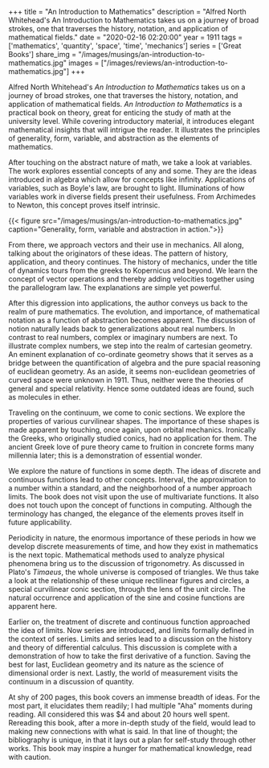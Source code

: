+++
title = "An Introduction to Mathematics"
description = "Alfred North Whitehead's An Introduction to Mathematics takes us on a journey of broad strokes, one that traverses the history, notation, and application of mathematical fields."
date = "2020-02-16 02:20:00"
year = 1911
tags = ['mathematics', 'quantity', 'space', 'time', 'mechanics']
series = ['Great Books']
share_img = "/images/musings/an-introduction-to-mathematics.jpg"
images = ["/images/reviews/an-introduction-to-mathematics.jpg"] 
+++

Alfred North Whitehead's _An Introduction to Mathematics_ takes us on a journey of broad strokes, one that traverses the history, notation, and application of mathematical fields. _An Introduction to Mathematics_ is a practical book on theory, great for enticing the study of math at the university level. While covering introductory material, it introduces elegant mathematical insights that will intrigue the reader. It illustrates the principles of generality, form, variable, and abstraction as the elements of mathematics.

After touching on the abstract nature of math, we take a look at variables. The work explores essential concepts of any and some. They are the ideas introduced in algebra which allow for concepts like infinity. Applications of variables, such as Boyle's law, are brought to light. Illuminations of how variables work in diverse fields present their usefulness. From Archimedes to Newton, this concept proves itself intrinsic.

{{< figure src="/images/musings/an-introduction-to-mathematics.jpg" caption="Generality, form, variable and abstraction in action.">}}

From there, we approach vectors and their use in mechanics. All along, talking about the originators of these ideas. The pattern of history, application, and theory continues. The history of mechanics, under the title of dynamics tours from the greeks to Kopernicus and beyond. We learn the concept of vector operations and thereby adding velocities together using the parallelogram law. The explanations are simple yet powerful.

After this digression into applications, the author conveys us back to the realm of pure mathematics. The evolution, and importance, of mathematical notation as a function of abstraction becomes apparent. The discussion of notion naturally leads back to generalizations about real numbers. In contrast to real numbers, complex or imaginary numbers are next. To illustrate complex numbers, we step into the realm of cartesian geometry. An eminent explanation of co-ordinate geometry shows that it serves as a bridge between the quantification of algebra and the pure spacial reasoning of euclidean geometry. As an aside, it seems non-euclidean geometries of curved space were unknown in 1911. Thus, neither were the theories of general and special relativity. Hence some outdated ideas are found, such as molecules in ether.

Traveling on the continuum, we come to conic sections. We explore the properties of various curvilinear shapes. The importance of these shapes is made apparent by touching, once again, upon orbital mechanics. Ironically the Greeks, who originally studied conics, had no application for them. The ancient Greek love of pure theory came to fruition in concrete forms many millennia later; this is a demonstration of essential wonder.

We explore the nature of functions in some depth. The ideas of discrete and continuous functions lead to other concepts. Interval, the approximation to a number within a standard, and the neighborhood of a number approach limits. The book does not visit upon the use of multivariate functions. It also does not touch upon the concept of functions in computing. Although the terminology has changed, the elegance of the elements proves itself in future applicability.

Periodicity in nature, the enormous importance of these periods in how we develop discrete measurements of time, and how they exist in mathematics is the next topic. Mathematical methods used to analyze physical phenomena bring us to the discussion of trigonometry. As discussed in Plato's _Timaeus_, the whole universe is composed of triangles. We thus take a look at the relationship of these unique rectilinear figures and circles, a special curvilinear conic section, through the lens of the unit circle. The natural occurrence and application of the sine and cosine functions are apparent here.

Earlier on, the treatment of discrete and continuous function approached the idea of limits. Now series are introduced, and limits formally defined in the context of series. Limits and series lead to a discussion on the history and theory of differential calculus. This discussion is complete with a demonstration of how to take the first derivative of a function. Saving the best for last, Euclidean geometry and its nature as the science of dimensional order is next. Lastly, the world of measurement visits the continuum in a discussion of quantity.

At shy of 200 pages, this book covers an immense breadth of ideas. For the most part, it elucidates them readily; I had multiple "Aha" moments during reading. All considered this was $4 and about 20 hours well spent. Rereading this book, after a more in-depth study of the field, would lead to making new connections with what is said. In that line of thought; the bibliography is unique, in that it lays out a plan for self-study through other works. This book may inspire a hunger for mathematical knowledge, read with caution.
